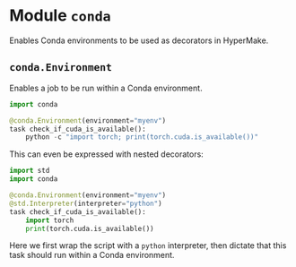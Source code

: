 # Module `conda`

Enables Conda environments to be used as decorators in HyperMake.

## `conda.Environment`

Enables a job to be run within a Conda environment.

```python
import conda

@conda.Environment(environment="myenv")
task check_if_cuda_is_available():
    python -c "import torch; print(torch.cuda.is_available())"
```

This can even be expressed with nested decorators:
```python
import std
import conda

@conda.Environment(environment="myenv")
@std.Interpreter(interpreter="python")
task check_if_cuda_is_available():
    import torch
    print(torch.cuda.is_available())
```
Here we first wrap the script with a `python` interpreter, then dictate that this task should run within a Conda environment.
